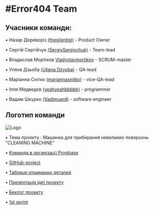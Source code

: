 # #Error404 Team


## Учасники команди:


• Назар Дереворіз [(thesilentist)](https://github.com/thesilentist)  - Product Owner

• Сергій Сергійчук [(SergiySergiychuk)](https://github.com/SergiySergiychuk)  - Team-lead

• Владислав Мортіков [Vladyslavmortikov](https://github.com/Vladyslavmortikov)  - SCRUM-master

• Уляна Дзьоба [(Uliana Dzyoba)](https://github.com/uliana-dzyoba)  - QA-lead

• Маріанна Снітко [(mariannasnitko)](https://github.com/mariannasnitko)  - vice-QA-lead

• Ілля Медведєв [(yeahyeahbbbbb)](https://github.com/yeahyeahbbbbb)  - programmer

• Вадим Шкурко [(Vadimuard)](https://github.com/Vadimuard)  - software engineer





## Логотип команди  

  ![Logo](https://i.stack.imgur.com/Esppm.png)



• Тема проекту : Машинка для прибирання невеликих поверхонь "CLEANING MACHINE"

• [Команда в організації Progbase](https://github.com/orgs/progbase/teams/error-404)

• [GitHub-project](https://github.com/orgs/progbase/projects/7)

• [Таблиця  отриманих деталей](https://docs.google.com/spreadsheets/d/16fzgbMDlDMzkRPJ2Xh15YEYkxyKOdK2a3I6qHyqXfbA/edit)

• [Презентація ідеї проекту](https://docs.google.com/presentation/d/1YO2xilD2_seK3neOtgq9rkWlmZL25QIxMGlk7SCvu7w/edit#slide=id.p8)

• [Беклог проекту](https://docs.google.com/spreadsheets/d/1WqmT4MIfVo97zC6Rb0v29bYQMHVAG2oYQPqi4Tz2BnI/edit?usp=sharing)

• [1st sprint](https://docs.google.com/document/d/1BWS7XS6fTFQT4FantMHRSR289QfFkTq4p-8IpyJgImM/edit?usp=sharing)

